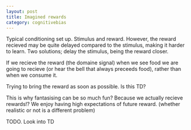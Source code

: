 ```yaml
---
layout: post
title: Imagined rewards
category: cognitivebias
---
```


Typical conditioning set up. Stimulus and reward. However, the reward recieved may be quite delayed compared to the stimulus, making it harder to learn. Two solutions; delay the stimulus, being the reward closer.

If we recieve the reward (the domaine signal) when we see food we are going to recieve (or hear the bell that always preceeds food), rather than when we consume it.

Trying to bring the reward as soon as possible. Is this TD?


This is why fantasising can be so much fun? Because we actually recieve rewards!?
We enjoy having high expectations of future reward. (whether realistic or not is a different problem)

TODO. Look into TD

